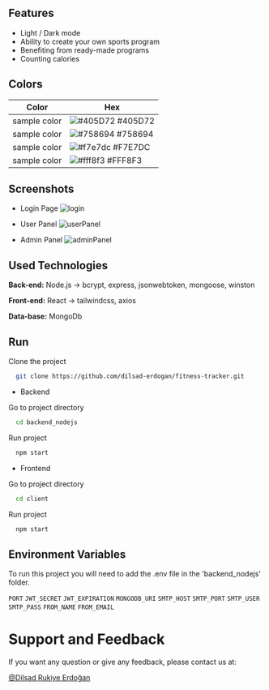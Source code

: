 ## Features
- Light / Dark mode
- Ability to create your own sports program
- Benefiting from ready-made programs
- Counting calories

## Colors
| Color             | Hex                                                                |
| ----------------- | ------------------------------------------------------------------ |
| sample color | ![#405D72](https://via.placeholder.com/10/0a192f?text=+) #405D72 |
| sample color | ![#758694](https://via.placeholder.com/10/f8f8f8?text=+) #758694 |
| sample color | ![#f7e7dc](https://via.placeholder.com/10/00b48a?text=+) #F7E7DC |
| sample color | ![#fff8f3](https://via.placeholder.com/10/00b48a?text=+) #FFF8F3 |

## Screenshots
- Login Page 
![login](https://github.com/user-attachments/assets/61396a54-7da1-496b-9167-5dc9f6d17da9)

- User Panel
![userPanel](https://github.com/user-attachments/assets/cbafab64-d24e-44b0-b60d-69a872933414)

- Admin Panel
![adminPanel](https://github.com/user-attachments/assets/da3cbd91-2828-4de8-a964-ec80cad72de8)

## Used Technologies
**Back-end:** Node.js -> bcrypt, express, jsonwebtoken, mongoose, winston

**Front-end:** React -> tailwindcss, axios

**Data-base:** MongoDb

## Run
Clone the project

```bash
  git clone https://github.com/dilsad-erdogan/fitness-tracker.git
```

- Backend

Go to project directory

```bash
  cd backend_nodejs
```

Run project

```bash
  npm start
```

- Frontend

Go to project directory

```bash
  cd client
```

Run project

```bash
  npm start
```

## Environment Variables
To run this project you will need to add the .env file in the 'backend_nodejs' folder.

`PORT`
`JWT_SECRET`
`JWT_EXPIRATION`
`MONGODB_URI`
`SMTP_HOST`
`SMTP_PORT`
`SMTP_USER`
`SMTP_PASS`
`FROM_NAME`
`FROM_EMAIL`

# Support and Feedback
If you want any question or give any feedback, please contact us at:

[@Dilşad Rukiye Erdoğan](https://www.linkedin.com/in/dilşad-erdoğan-089547221/)
